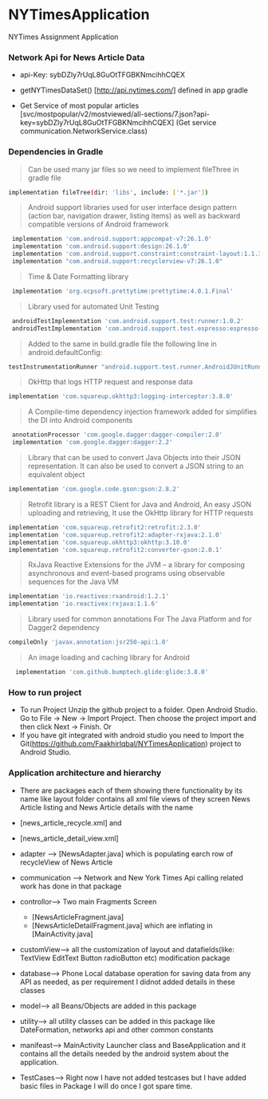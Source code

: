 # NYTimesApplication
NYTimes Assignment Application

### Network Api for News Article Data

* api-Key: sybDZly7rUqL8GuOtTFGBKNmcihhCQEX

* getNYTimesDataSet() [http://api.nytimes.com/] defined in app gradle
* Get Service of most popular articles [svc/mostpopular/v2/mostviewed/all-sections/7.json?api-key=sybDZly7rUqL8GuOtTFGBKNmcihhCQEX] (Get service communication.NetworkService.class)

### Dependencies in Gradle
 >Can be used many jar files so we need to implement fileThree in gradle file
```sh
implementation fileTree(dir: 'libs', include: ['*.jar'])
```
 >Android support libraries used for user interface design pattern (action bar, navigation drawer, listing items) as well as backward compatible versions of Android framework
```sh
 implementation 'com.android.support:appcompat-v7:26.1.0'
 implementation 'com.android.support:design:26.1.0'
 implementation 'com.android.support.constraint:constraint-layout:1.1.3'
 implementation "com.android.support:recyclerview-v7:26.1.0"
```
 >Time & Date Formatting library
```sh 
 implementation 'org.ocpsoft.prettytime:prettytime:4.0.1.Final'
```
 >Library used for automated Unit Testing 
```sh 
 androidTestImplementation 'com.android.support.test:runner:1.0.2'
 androidTestImplementation 'com.android.support.test.espresso:espresso-core:3.0.2'
```
 >Added to the same in build.gradle file the following line in android.defaultConfig:
```sh 
testInstrumentationRunner "android.support.test.runner.AndroidJUnitRunner"
```
 >OkHttp that logs HTTP request and response data
 ```sh
 implementation 'com.squareup.okhttp3:logging-interceptor:3.8.0'
 ```
 >A Compile-time dependency injection framework added for simplifies the DI into Android components
 ```sh
  annotationProcessor 'com.google.dagger:dagger-compiler:2.0'
  implementation 'com.google.dagger:dagger:2.2'
 ``` 
  >Library that can be used to convert Java Objects into their JSON representation. It can also be used to convert a JSON string to an equivalent object
 ```sh
 implementation 'com.google.code.gson:gson:2.8.2'
 ```
 >Retrofit library is a REST Client for Java and Android, An easy JSON uploading and retrieving, It use the OkHttp library for HTTP requests
 ```sh
 implementation 'com.squareup.retrofit2:retrofit:2.3.0'
 implementation 'com.squareup.retrofit2:adapter-rxjava:2.1.0'
 implementation 'com.squareup.okhttp3:okhttp:3.10.0'
 implementation 'com.squareup.retrofit2:converter-gson:2.0.1'
 ```
 >RxJava Reactive Extensions for the JVM – a library for composing asynchronous and event-based programs using observable sequences for the Java VM
 ```sh
 implementation 'io.reactivex:rxandroid:1.2.1'
 implementation 'io.reactivex:rxjava:1.1.6'
 ```
 > Library used for common annotations For The Java Platform and for Dagger2 dependency
 ```sh
 compileOnly 'javax.annotation:jsr250-api:1.0'
 ```
 > An image loading and caching library for Android
 ```sh
   implementation 'com.github.bumptech.glide:glide:3.8.0'
 ```
 
 

 
 
### How to run project 
- To run Project Unzip the github project to a folder. Open Android Studio. Go to File -> New -> Import Project.
   Then choose the project import and then click Next -> Finish.
   Or
- If you have git integrated with android studio you need to Import the Git(https://github.com/FaakhirIqbal/NYTimesApplication) project to Android Studio.

### Application architecture and hierarchy
- There are packages each of them showing there functionality by its name
like layout folder contains all xml file views of they screen News Article listing and News Article details with the name
* [news_article_recycle.xml] and
* [news_article_detail_view.xml]

* adapter --> [NewsAdapter.java] which is populating earch row of recycleView of News Article

* communication --> Network and New York Times Api calling related work has done in that package

* controllor--> Two main Fragments Screen 
   - [NewsArticleFragment.java]
   - [NewsArticleDetailFragment.java] which are inflating in [MainActivity.java]

* customView--> all the customization of layout and datafields(like: TextView EditText Button radioButton etc) modification package

* database--> Phone Local database operation for saving data from any API as needed, as per requirement I didnot added details in these classes

* model--> all Beans/Objects are added in this package

* utility--> all utility classes can be added in this package like DateFormation, networks api and other common constants 

* manifeast--> MainActivity Launcher class and BaseApplication and it contains all the details needed by the android system about the application.

* TestCases--> Right now I have not added testcases but I have added basic files in Package I will do once I got spare time.
